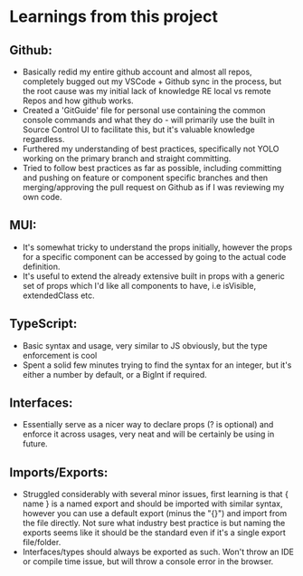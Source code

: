 # Learnings from this project

## Github:

- Basically redid my entire github account and almost all repos, completely bugged out my VSCode + Github sync in the process, but the root cause was my initial lack of knowledge RE local vs remote Repos and how github works.
- Created a 'GitGuide' file for personal use containing the common console commands and what they do - will primarily use the built in Source Control UI to facilitate this, but it's valuable knowledge regardless.
- Furthered my understanding of best practices, specifically not YOLO working on the primary branch and straight committing.
- Tried to follow best practices as far as possible, including committing and pushing on feature or component specific branches and then merging/approving the pull request on Github as if I was reviewing my own code.

## MUI:

- It's somewhat tricky to understand the props initially, however the props for a specific component can be
  accessed by going to the actual code definition.
- It's useful to extend the already extensive built in props with a generic set of props which I'd like all components to have, i.e isVisible, extendedClass etc.

## TypeScript:

- Basic syntax and usage, very similar to JS obviously, but the type enforcement is cool
- Spent a solid few minutes trying to find the syntax for an integer, but it's either a number by default, or a BigInt if required.

## Interfaces:

- Essentially serve as a nicer way to declare props (? is optional) and enforce it across usages, very neat and will be certainly be using in future.

## Imports/Exports:

- Struggled considerably with several minor issues, first learning is that { name } is a named export and should be imported with similar syntax, however you can use a default export (minus the "{}") and import from the file directly. Not sure what industry best practice is but naming the exports seems like it should be the standard even if it's a single export file/folder.
- Interfaces/types should always be exported as such. Won't throw an IDE or compile time issue, but will throw a console error in the browser.
